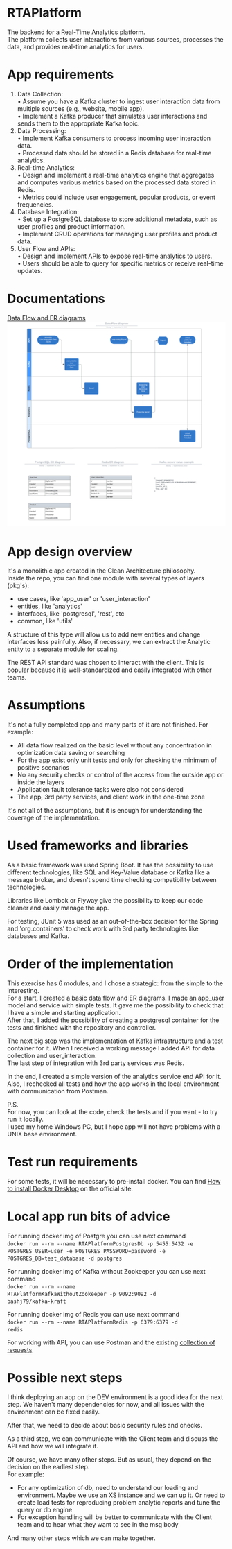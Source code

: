 # RTAPlatform
The backend for a Real-Time Analytics platform.<br/>
The platform collects user interactions from various sources, processes the data, and provides real-time analytics for users.</br>

# App requirements
1. Data Collection:</br>
• Assume you have a Kafka cluster to ingest user interaction data from multiple
sources (e.g., website, mobile app).</br>
• Implement a Kafka producer that simulates user interactions and sends them to
the appropriate Kafka topic.</br>
2. Data Processing:</br>
• Implement Kafka consumers to process incoming user interaction data.</br>
• Processed data should be stored in a Redis database for real-time analytics.</br>
3. Real-time Analytics:</br>
• Design and implement a real-time analytics engine that aggregates and
computes various metrics based on the processed data stored in Redis.</br>
• Metrics could include user engagement, popular products, or event
frequencies.</br>
4. Database Integration:</br>
• Set up a PostgreSQL database to store additional metadata, such as user profiles
and product information.</br>
• Implement CRUD operations for managing user profiles and product data.</br>
5. User Flow and APIs:</br>
• Design and implement APIs to expose real-time analytics to users.</br>
• Users should be able to query for specific metrics or receive real-time updates.</br>

# Documentations
[Data Flow and ER diagrams](https://lucid.app/lucidchart/68c820c6-1d15-41d1-8175-470b36cdefe0/edit?viewport_loc=-324%2C-22%2C3304%2C1559%2C0_0&invitationId=inv_a20b2be9-e6ee-4ddb-ac7f-4a5d4b671769)</br>
![Data Flow and ER diagrams](Data_Flow_and_ER_diagrams.png?raw=true "Data_Flow_and_ER_diagrams")

# App design overview
It's a monolithic app created in the Clean Architecture philosophy.</br>
Inside the repo, you can find one module with several types of layers (pkg's):</br>
- use cases, like 'app_user' or 'user_interaction'</br>
- entities, like 'analytics'</br>
- interfaces, like 'postgresql', 'rest', etc</br>
- common, like 'utils'</br>

A structure of this type will allow us to add new entities and change interfaces less painfully. Also, if necessary, we can extract the Analytic entity to a separate module for scaling.</br>

The REST API standard was chosen to interact with the client. This is popular because it is well-standardized and easily integrated with other teams.</br>

# Assumptions
It's not a fully completed app and many parts of it are not finished. For example:
- All data flow realized on the basic level without any concentration in optimization data saving or searching
- For the app exist only unit tests and only for checking  the minimum of positive scenarios
- No any security сhecks or control of the access from the outside app or inside the layers
- Application fault tolerance tasks were also not considered 
- The app, 3rd party services, and client work in the one-time zone 

It's not all of the assumptions, but it is enough for understanding the coverage of the implementation.</br> 

# Used frameworks and libraries
As a basic framework was used Spring Boot. It has the possibility to use different technologies, like SQL and Key-Value database or Kafka like a message broker, and doesn't spend time checking compatibility between technologies.</br>

Libraries like Lombok or Flyway give the possibility to keep our code cleaner and easily manage the app.</br>

For testing, JUnit 5 was used as an out-of-the-box decision for the Spring and 'org.containers' to check work with 3rd party technologies like databases and Kafka.<br>

# Order of the implementation
This exercise has 6 modules, and I chose a strategic: from the simple to the interesting.</br>
For a start, I created a basic data flow and ER diagrams. I made an app_user model and service with simple tests. It gave me the possibility to check that I have a simple and starting application.</br>
After that, I added the possibility of creating a postgresql container for the tests and finished with the repository and controller.</br>

The next big step was the implementation of Kafka infrastructure and a test container for it. When I received a working message I added API for data collection and user_interaction.<br>
The last step of integration with 3rd party services was Redis.<br>

In the end, I created a simple version of the analytics service end API for it. Also, I rechecked all tests and how the app works in the local environment with communication from Postman.<br>

P.S.<br>
For now, you can look at the code, check the tests and if you want - to try run it locally.<br>
I used my home Windows PC, but I hope app will not have problems with a UNIX base environment.<br>

# Test run requirements
For some tests, it will be necessary to pre-install docker. You can find [How to install Docker Desktop](https://docs.docker.com/desktop/install/mac-install/) on the official site.  

# Local app run bits of advice
For running docker img of Postgre you can use next command <br>
<code>docker run --rm --name RTAPlatformPostgresDb -p 5455:5432 -e POSTGRES_USER=user -e POSTGRES_PASSWORD=password -e POSTGRES_DB=test_database -d postgres</code><br>

For running docker img of Kafka without Zookeeper you can use next command <br>
<code>docker run --rm --name RTAPlatformKafkaWithoutZookeeper  -p 9092:9092 -d bashj79/kafka-kraft</code><br>

For running docker img of Redis you can use next command <br>
<code>docker run --rm --name RTAPlatformRedis -p 6379:6379 -d redis</code><br>

For working with API, you can use Postman and the existing [collection of requests](backend%2Fsrc%2Fmain%2Fresources%2Frest%2FRTAPlatform.postman_collection.json)</br>

# Possible next steps
I think deploying an app on the DEV environment is a good idea for the next step. We haven't many dependencies for now, and all issues with the environment can be fixed easily.<br>

After that, we need to decide about basic security rules and checks.<br>

As a third step, we can communicate with the Client team and discuss the API and how we will integrate it.<br> 

Of course, we have many other steps. But as usual, they depend on the decision on the earliest step.<br>
For example:
 - For any optimization of db, need to understand our loading and environment. Maybe we use an XS instance and we can up it. Or need to create load tests for reproducing problem analytic reports and tune the query or db engine
 - For exception handling will be better to communicate with the Client team and to hear what they want to see in the msg body

And many other steps which we can make together.